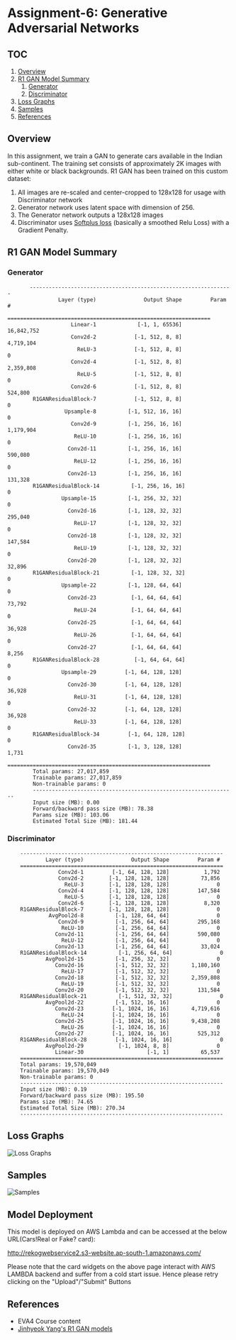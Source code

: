 # Assignment-6: Generative Adversarial Networks

## TOC

1. [Overview](#overview)
2. [R1 GAN Model Summary](#r1-gan-model-summary)
    1. [Generator](#generator)
    1. [Discriminator](#discriminator)
1. [Loss Graphs](#loss-graphs)
1. [Samples](#samples)
1. [References](#references)

## Overview

In this assignment, we train a GAN to generate cars available in the Indian sub-continent. The training set consists of approximately 2K images with either white or black backgrounds.
R1 GAN has been trained on this custom dataset:

1. All images are re-scaled and center-cropped to 128x128 for usage with Discriminator network
2. Generator network uses latent space with dimension of 256.
3. The Generator network outputs a 128x128 images
4. Discriminator uses [Softplus loss](https://pytorch.org/docs/stable/generated/torch.nn.Softplus.html) (basically a smoothed Relu Loss) with a Gradient Penalty. 

## R1 GAN Model Summary

### Generator

           ----------------------------------------------------------------
                    Layer (type)               Output Shape         Param #
            ================================================================
                        Linear-1             [-1, 1, 65536]      16,842,752
                        Conv2d-2            [-1, 512, 8, 8]       4,719,104
                          ReLU-3            [-1, 512, 8, 8]               0
                        Conv2d-4            [-1, 512, 8, 8]       2,359,808
                          ReLU-5            [-1, 512, 8, 8]               0
                        Conv2d-6            [-1, 512, 8, 8]         524,800
            R1GANResidualBlock-7            [-1, 512, 8, 8]               0
                      Upsample-8          [-1, 512, 16, 16]               0
                        Conv2d-9          [-1, 256, 16, 16]       1,179,904
                         ReLU-10          [-1, 256, 16, 16]               0
                       Conv2d-11          [-1, 256, 16, 16]         590,080
                         ReLU-12          [-1, 256, 16, 16]               0
                       Conv2d-13          [-1, 256, 16, 16]         131,328
            R1GANResidualBlock-14          [-1, 256, 16, 16]               0
                     Upsample-15          [-1, 256, 32, 32]               0
                       Conv2d-16          [-1, 128, 32, 32]         295,040
                         ReLU-17          [-1, 128, 32, 32]               0
                       Conv2d-18          [-1, 128, 32, 32]         147,584
                         ReLU-19          [-1, 128, 32, 32]               0
                       Conv2d-20          [-1, 128, 32, 32]          32,896
            R1GANResidualBlock-21          [-1, 128, 32, 32]               0
                     Upsample-22          [-1, 128, 64, 64]               0
                       Conv2d-23           [-1, 64, 64, 64]          73,792
                         ReLU-24           [-1, 64, 64, 64]               0
                       Conv2d-25           [-1, 64, 64, 64]          36,928
                         ReLU-26           [-1, 64, 64, 64]               0
                       Conv2d-27           [-1, 64, 64, 64]           8,256
            R1GANResidualBlock-28           [-1, 64, 64, 64]               0
                     Upsample-29         [-1, 64, 128, 128]               0
                       Conv2d-30         [-1, 64, 128, 128]          36,928
                         ReLU-31         [-1, 64, 128, 128]               0
                       Conv2d-32         [-1, 64, 128, 128]          36,928
                         ReLU-33         [-1, 64, 128, 128]               0
            R1GANResidualBlock-34         [-1, 64, 128, 128]               0
                       Conv2d-35          [-1, 3, 128, 128]           1,731
            ================================================================
            Total params: 27,017,859
            Trainable params: 27,017,859
            Non-trainable params: 0
            ----------------------------------------------------------------
            Input size (MB): 0.00
            Forward/backward pass size (MB): 78.38
            Params size (MB): 103.06
            Estimated Total Size (MB): 181.44

### Discriminator

        ----------------------------------------------------------------
                Layer (type)               Output Shape         Param #
        ================================================================
                    Conv2d-1         [-1, 64, 128, 128]           1,792
                    Conv2d-2        [-1, 128, 128, 128]          73,856
                      ReLU-3        [-1, 128, 128, 128]               0
                    Conv2d-4        [-1, 128, 128, 128]         147,584
                      ReLU-5        [-1, 128, 128, 128]               0
                    Conv2d-6        [-1, 128, 128, 128]           8,320
        R1GANResidualBlock-7        [-1, 128, 128, 128]               0
                 AvgPool2d-8          [-1, 128, 64, 64]               0
                    Conv2d-9          [-1, 256, 64, 64]         295,168
                     ReLU-10          [-1, 256, 64, 64]               0
                   Conv2d-11          [-1, 256, 64, 64]         590,080
                     ReLU-12          [-1, 256, 64, 64]               0
                   Conv2d-13          [-1, 256, 64, 64]          33,024
        R1GANResidualBlock-14          [-1, 256, 64, 64]               0
                AvgPool2d-15          [-1, 256, 32, 32]               0
                   Conv2d-16          [-1, 512, 32, 32]       1,180,160
                     ReLU-17          [-1, 512, 32, 32]               0
                   Conv2d-18          [-1, 512, 32, 32]       2,359,808
                     ReLU-19          [-1, 512, 32, 32]               0
                   Conv2d-20          [-1, 512, 32, 32]         131,584
        R1GANResidualBlock-21          [-1, 512, 32, 32]               0
                AvgPool2d-22          [-1, 512, 16, 16]               0
                   Conv2d-23         [-1, 1024, 16, 16]       4,719,616
                     ReLU-24         [-1, 1024, 16, 16]               0
                   Conv2d-25         [-1, 1024, 16, 16]       9,438,208
                     ReLU-26         [-1, 1024, 16, 16]               0
                   Conv2d-27         [-1, 1024, 16, 16]         525,312
        R1GANResidualBlock-28         [-1, 1024, 16, 16]               0
                AvgPool2d-29           [-1, 1024, 8, 8]               0
                   Linear-30                    [-1, 1]          65,537
        ================================================================
        Total params: 19,570,049
        Trainable params: 19,570,049
        Non-trainable params: 0
        ----------------------------------------------------------------
        Input size (MB): 0.19
        Forward/backward pass size (MB): 195.50
        Params size (MB): 74.65
        Estimated Total Size (MB): 270.34
        ----------------------------------------------------------------    

## Loss Graphs

![Loss Graphs](https://github.com/rajy4683/EVA4P2/tree/master/S6-GANs/losses.png)

## Samples

![Samples](https://github.com/rajy4683/EVA4P2/blob/master/S6-GANs/samples.png)

## Model Deployment

This model is deployed on AWS Lambda and can be accessed at the below URL(Cars!Real or Fake? card):

http://rekogwebservice2.s3-website.ap-south-1.amazonaws.com/

Please note that the card widgets on the above page interact with AWS LAMBDA backend and suffer from a cold start issue.
Hence please retry clicking on the "Upload"/"Submit" Buttons

## References

- EVA4 Course content
- [Jinhyeok Yang's R1 GAN models](https://github.com/Yangyangii/GAN-Tutorial/blob/master/CelebA/R1GAN.ipynb)
